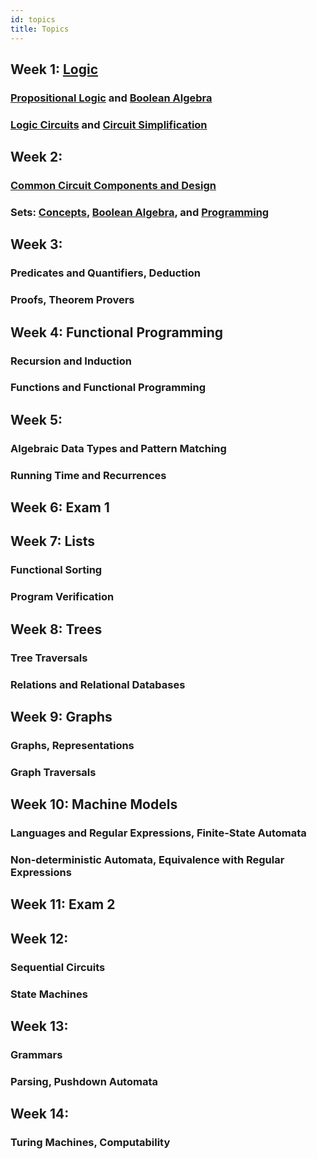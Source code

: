 ```yaml
---
id: topics
title: Topics
---
```


## Week 1: [Logic](logic/intro.md)
### [Propositional Logic](logic/props.md) and [Boolean Algebra](logic/boolean.md)

### [Logic Circuits](logic/circuits.md) and [Circuit Simplification](logic/simplify.md)

## Week 2:
### [Common Circuit Components and Design](logic/components.md)

### Sets: [Concepts](logic/set-concepts.md), [Boolean Algebra](logic/set-algebra.md), and [Programming](logic/set-programming.md)

## Week 3:
### Predicates and Quantifiers, Deduction

### Proofs, Theorem Provers

## Week 4: Functional Programming
### Recursion and Induction

### Functions and Functional Programming

## Week 5:
### Algebraic Data Types and Pattern Matching

### Running Time and Recurrences

## Week 6: Exam 1

## Week 7: Lists
### Functional Sorting

### Program Verification

## Week 8: Trees
### Tree Traversals

### Relations and Relational Databases

## Week 9: Graphs
### Graphs, Representations

### Graph Traversals

## Week 10: Machine Models
### Languages and Regular Expressions, Finite-State Automata

### Non-deterministic Automata, Equivalence with Regular Expressions

## Week 11: Exam 2

## Week 12:
### Sequential Circuits

### State Machines

## Week 13:
### Grammars

### Parsing, Pushdown Automata

## Week 14:
### Turing Machines, Computability